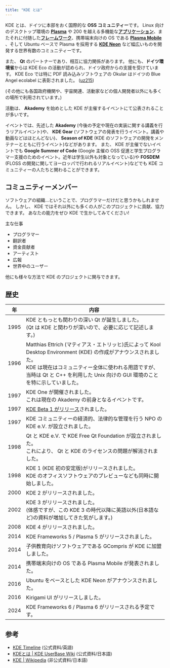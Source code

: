 ```yaml
---
title: "KDE とは"
---
```

KDE とは、ドイツに本部をおく国際的な **OSS コミュニティー**です。
Linux 向けのデスクトップ環境の [**Plasma**](https://kde.org/ja/plasma-desktop/) や 200 を越える多機能な[**アプリケーション**](https://apps.kde.org)、またそれに付随した[**フレームワーク**](https://develop.kde.org/products/frameworks/)、携帯端末向けの OS である [**Plasma Mobile**](https://plasma-mobile.org/ja/) 、そして Ubuntu ベースで Plasma を採用する [**KDE Neon**](https://neon.kde.org) など幅広いものを開発する世界有数のコミュニティーです。

また、 **Qt** のパートナーであり、相互に協力関係があります。
他にも、**ドイツ環境省**からは KDE Eco の活動が認められ、ドイツ政府からの支援を受けています。
KDE Eco では特に PDF 読み込みソフトウェアの Okular はドイツの Blue Angel ecolabel に表彰されました。 ([uz215](https://eco.kde.org/blog/2022-03-16-press-release-okular-blue-angel/))

(その他にも各国政府機関や、宇宙関連、活動家などの個人開発者以外にも多くの場所で利用されています。)

活動は、 **Akademy** を始めとした KDE が主催するイベントにて公表されることが多いです。

イベントでは、先述した **Akademy** (今後の予定や現在の実装に関する講義を行うリアルイベント)や、 **KDE Gear** (ソフトウェアの発表を行うイベント。講義や動画などはほとんどない)、 **Season of KDE** (KDE のソフトウェアの開発をメンテナーとともに行うイベント)などがあります。
また、 KDE が主催でないイベントでも **Google Summer of Code** (Google 主催の OSS 促進と学生プログラマー支援のためのイベント。近年は学生以外も対象となっている)や **FOSDEM** (FLOSS の開発に関してヨーロッパで行われるリアルイベント)などでも KDE コミュニティーの人たちと関わることができます。

## コミュニティーメンバー
ソフトウェアの組織…ということで、プログラマーだけだと思うかもしれません。
しかし、 KDE ではそれ以外にも多くの人がこのプロジェクトに貢献、協力できます。
あなたの能力をぜひ KDE で生かしてみてください!

主な仕事
- プログラマー
- 翻訳者
- 資金貢献者
- アーティスト
- 広報
- 世界中のユーザー

他にも様々な方法で KDE のプロジェクトに関与できます。

## 歴史
| 年 | 内容 |
| -- | ---- |
| 1995 | KDE ともっとも関わりの深い Qt が誕生しました。<br />(Qt は KDE と関わりが深いので、必要に応じて記述します。) |
| 1996 | Matthias Ettrich (マティアス・エトリッヒ)氏によって Kool Desktop Environment (KDE) の作成がアナウンスされました。<br />KDE は現在はコミュニティー全体に使われる用語ですが、当時は Qt と C++ を利用した Unix 向けの GUI 環境のことを特に示していました。 |
| 1997 | KDE One が開催されました。<br />これは現在の Akademy の前身となるイベントです。 |
| 1997 | [KDE Beta 1 がリリース](https://kde.org/announcements/1-2-3/1.0-beta1/)されました。 |
| 1997 | KDE コミュニティーの経済的、法律的な管理を行う NPO の KDE e.V. が設立されました。 |
| 1998 | Qt と KDE e.V. で KDE Free Qt Foundation が設立されました。<br />これにより、 Qt と KDE のライセンスの問題が解消されました。 |
| 1998 | KDE 1 (KDE 初の安定版)がリリースされました。<br />KDE のオフィスソフトウェアのプレビューなども同時に開始しました。 |
| 2000 | KDE 2 がリリースされました。 |
| 2002 | KDE 3 がリリースされました。<br />(体感ですが、この KDE 3 の時代以降に英語以外(日本語など)の資料が増加してきた気がします。) |
| 2008 | KDE 4 がリリースされました。 |
| 2014 | KDE Frameworks 5 / Plasma 5 がリリースされました。 |
| 2014 | 子供教育向けソフトウェアである GCompris が KDE に加盟しました。 |
| 2014 | 携帯端末向けの OS である Plasma Mobile が発表されました。 |
| 2016 | Ubuntu をベースとした KDE Neon がアナウンスされました。 |
| 2016 | Kirigami UI がリリースしました。 |
| 2024 | KDE Frameworks 6 / Plasma 6 がリリースされる予定です。 |

## 参考
- [KDE Timeline](https://timeline.kde.org) (公式資料/英語)
- [KDEとは | KDE UserBase Wiki](https://userbase.kde.org/What_is_KDE/ja) (公式資料/日本語)
- [KDE | Wikipedia](https://ja.wikipedia.org/wiki/KDE) (非公式資料/日本語)
